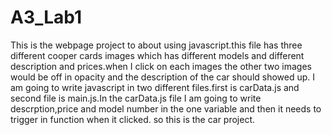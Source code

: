 # A3_Lab1
   This is the webpage project to about using javascript.this file has three different cooper cards images which has different models and    different description and prices.when I click on each images the other two images would be off in opacity and the description of the      car should showed up.
    I am going to write javascript in two different files.first is carData.js and second file is main.js.In the carData.js file I am going 
    to write descrption,price and model number in the one variable and then it needs to trigger in function when it clicked.
    so this is the car project.
